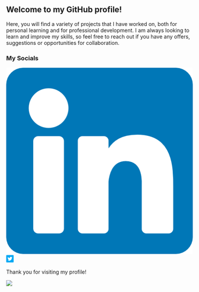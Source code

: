 ## Welcome to my GitHub profile!

Here, you will find a variety of projects that I have worked on, both for personal learning and for professional development.
I am always looking to learn and improve my skills, so feel free to reach out if you have any offers, suggestions or opportunities for collaboration. 

### My Socials

[![LinkedIn](linkedin.png)](https://www.linkedin.com/in/niyar/)
<a href="https://twitter.com/niyarrbarman"><img src="twitter.png" width=20 height=20></a>


Thank you for visiting my profile!

![](https://komarev.com/ghpvc/?username=niyarrbarman&style=for-the-badge)
